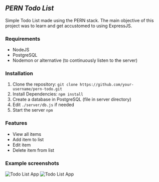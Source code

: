 ## *PERN Todo List*
Simple Todo List made using the PERN stack. The main objective of this project was to learn and get accustomed to using ExpressJS.

### Requirements

 - NodeJS
 - PostgreSQL
 - Nodemon or alternative (to continuously listen to the server)
 

### Installation

 1. Clone the repository: `git clone https://github.com/your-username/pern-todo.git`
 2. Install Dependencies: `npm install`
 3. Create a database in PostgreSQL (file in server directory)
 4. Edit `./server/db.js` if needed
 5. Start the server `npm `


### Features

 - View all items
 - Add item to list
 - Edit item
 - Delete item from list


### Example screenshots

![Todo List App](/client/public/Example "Todo List App")
![Todo List App](/client/public/Example1 "Todo List App")
